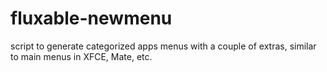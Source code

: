 # fluxable-newmenu
script to generate categorized apps menus with a couple of extras, similar to main menus in XFCE, Mate, etc.
